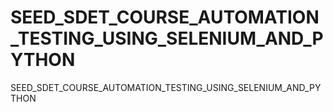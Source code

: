 # SEED_SDET_COURSE_AUTOMATION_TESTING_USING_SELENIUM_AND_PYTHON
SEED_SDET_COURSE_AUTOMATION_TESTING_USING_SELENIUM_AND_PYTHON
